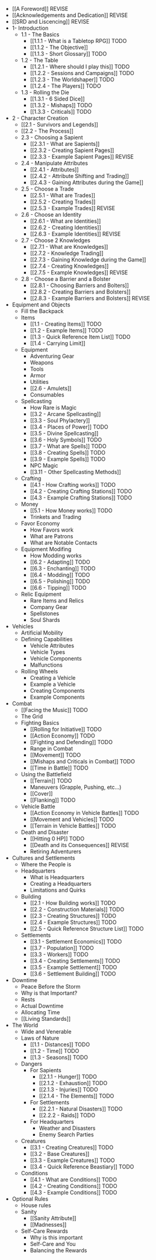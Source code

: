 * [[A Foreword]] REVISE
* [[Acknowledgements and Dedication]] REVISE
* [[SRD and Liscencing]] REVISE
* 1- Introduction
	* 1.1 - The Basics
		* [[1.1.1 - What is a Tabletop RPG]] TODO
		* [[1.1.2 - The Objective]]
		* [[1.1.3 - Short Glossary]] TODO
	* 1.2 - The Table
		* [[1.2.1 - Where should I play this]] TODO
		* [[1.2.2 - Sessions and Campaigns]] TODO
		* [[1.2.3 - The Worldshaper]] TODO
		* [[1.2.4 - The Players]] TODO
	* 1.3 - Rolling the Die
		* [[1.3.1 - 6 Sided Dice]]
		* [[1.3.2 - Mishaps]] TODO
		* [[1.3.3 - Criticals]] TODO
* 2 - Character Creation
	* [[2.1 - Survivors and Legends]]
	* [[2.2 - The Process]]
	* 2.3 - Choosing a Sapient
		* [[2.3.1 - What are Sapients]]
		* [[2.3.2 - Creating Sapient Pages]]
		* [[2.3.3 - Example Sapient Pages]] REVISE
	* 2.4 - Manipulate Attributes
		* [[2.4.1 - Attributes]]
		* [[2.4.2 - Attribute Shifting and Trading]]
		* [[2.4.3 - Gaining Attributes during the Game]]
	* 2.5 - Choose a Trade
		* [[2.5.1 - What are Trades]]
		* [[2.5.2 - Creating Trades]]
		* [[2.5.3 - Example Trades]] REVISE
	* 2.6 - Choose an Identity
		* [[2.6.1 - What are Identities]]
		* [[2.6.2 - Creating Identities]]
		* [[2.6.3 - Example Identities]] REVISE
	* 2.7 - Choose 2 Knowledges
		* [[2.7.1 - What are Knowledges]]
		* [[2.7.2 - Knowledge Trading]]
		* [[2.7.3 - Gaining Knowledge during the Game]]
		* [[2.7.4 - Creating Knowledges]]
		* [[2.7.5 - Example Knowledges]] REVISE
	* 2.8 - Choose a Barrier and a Bolster
		* [[2.8.1 - Choosing Barriers and Bolters]]
		* [[2.8.2 - Creating Barriers and Bolsters]]
		* [[2.8.3 - Example Barriers and Bolsters]] REVISE
* Equipment and Objects
	* Fill the Backpack
	* Items
		* [[1.1 - Creating Items]] TODO
		* [[1.2 - Example Items]] TODO
		* [[1.3 - Quick Reference Item List]] TODO
		* [[1.4 - Carrying Limit]]
	* Equipment
		* Adventuring Gear
		* Weapons
		* Tools
		* Armor
		* Utilities
		* [[2.6 - Amulets]]
		* Consumables
	* Spellcasting
		* How Rare is Magic
		* [[3.2 - Arcane Spellcasting]]
		* [[3.3 - Soul Phylactery]]
		* [[3.4 - Places of Power]] TODO
		* [[3.5 - Divine Spellcasting]]
		* [[3.6 - Holy Symbols]] TODO
		* [[3.7 - What are Spells]] TODO
		* [[3.8 - Creating Spells]] TODO
		* [[3.9 - Example Spells]] TODO
		* NPC Magic
		* [[3.11 - Other Spellcasting Methods]]
	* Crafting
		* [[4.1 - How Crafting works]] TODO
		* [[4.2 - Creating Crafting Stations]] TODO
		* [[4.3 - Example Crafting Stations]] TODO
	* Money
		* [[5.1 - How Money works]] TODO
		* Trinkets and Trading
	* Favor Economy
		* How Favors work
		* What are Patrons
		* What are Notable Contacts
	* Equipment Modifing
		* How Modding works
		* [[6.2 - Adapting]] TODO
		* [[6.3 - Enchanting]] TODO
		* [[6.4 - Modding]] TODO
		* [[6.5 - Polishing]] TODO
		* [[6.6 - Tipping]] TODO
	* Relic Equipment
		* Rare Items and Relics
		* Company Gear
		* Spellstones
		* Soul Shards
* Vehicles
	* Artificial Mobility
	* Defining Capabilities
		* Vehicle Attributes
		* Vehicle Types
		* Vehicle Components
		* Malfunctions
	* Rolling Wheels
		* Creating a Vehicle
		* Example a Vehicle
		* Creating Components
		* Example Components
* Combat
	* [[Facing the Music]] TODO
	* The Grid
	* Fighting Basics
		* [[Rolling for Initiative]] TODO
		* [[Action Economy]] TODO
		* [[Fighting and Defending]] TODO
		* Range in Combat
		* [[Movement]] TODO
		* [[Mishaps and Criticals in Combat]] TODO
		* [[Time in Battle]] TODO
	* Using the Battlefield
		* [[Terrain]] TODO
		* Maneuvers (Grapple, Pushing, etc...)
		* [[Cover]]
		* [[Flanking]] TODO
	* Vehicle Battle
		* [[Action Economy in Vehicle Battles]] TODO
		* [[Movement and Vehicles]] TODO
		* [[Terrain in Vehicle Battles]] TODO
	* Death and Disaster
		* [[Hitting 0 HP]] TODO
		* [[Death and its Consequences]] REVISE
		* Retiring Adventurers
*  Cultures and Settlements
	* Where the People is
	* Headquarters
		* What is Headquarters
		* Creating a Headquarters
		* Limitations and Quirks
	* Building
		* [[2.1 - How Building works]] TODO
		* [[2.2 - Construction Materials]] TODO
		* [[2.3 - Creating Structures]] TODO
		* [[2.4 - Example Structures]] TODO
		* [[2.5 - Quick Reference Structure List]] TODO
	* Settlements
		* [[3.1 - Settlement Economics]] TODO
		* [[3.7 - Population]] TODO
		* [[3.3 - Workers]] TODO
		* [[3.4 - Creating Settlements]] TODO
		* [[3.5 - Example Settlement]] TODO
		* [[3.6 - Settlement Building]] TODO
* Downtime
	* Peace Before the Storm
	* Why is that Important?
	* Rests
	* Actual Downtime
	* Allocating Time
	* [[Living Standards]]
* The World
	* Wide and Venerable
	* Laws of Nature
		* [[1.1 - Distances]] TODO
		* [[1.2 - Time]] TODO
		* [[1.3 - Seasons]] TODO
	* Dangers
		* For Sapients
			* [[2.1.1 - Hunger]] TODO
			* [[2.1.2 - Exhaustion]] TODO
			* [[2.1.3 - Injuries]] TODO
			* [[2.1.4 - The Elements]] TODO
		* For Settlements
			* [[2.2.1 - Natural Disasters]] TODO
			* [[2.2.2 - Raids]] TODO
		* For Headquarters
			* Weather and Disasters
			* Enemy Search Parties
	* Creatures
		* [[3.1 - Creating Creatures]] TODO
		* [[3.2 - Base Creatures]]
		* [[3.3 - Example Creatures]] TODO
		* [[3.4 - Quick Reference Beastiary]] TODO
	* Conditions
		* [[4.1 - What are Conditions]] TODO
		* [[4.2 - Creating Conditions]] TODO
		* [[4.3 - Example Conditions]] TODO
* Optional Rules
	* House rules
	* Sanity
		* [[Sanity Attribute]]
		* [[Madnesses]]
	* Self-Care Rewards
		* Why is this important
		* Self-Care and You
		* Balancing the Rewards